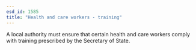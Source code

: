 ```yaml
---
esd_id: 1585
title: "Health and care workers - training"
---
```


A local authority must ensure that certain health and care workers comply with training prescribed by the Secretary of State.

